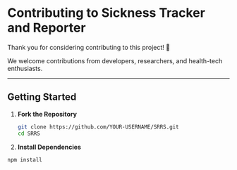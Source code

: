 # Contributing to Sickness Tracker and Reporter

Thank you for considering contributing to this project! 🚀

We welcome contributions from developers, researchers, and health-tech enthusiasts.

---

## Getting Started

1. **Fork the Repository**
   ```bash
   git clone https://github.com/YOUR-USERNAME/SRRS.git
   cd SRRS
2. **Install Dependencies**

```bash
npm install




